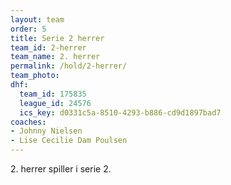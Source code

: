 ```yaml
---
layout: team
order: 5
title: Serie 2 herrer
team_id: 2-herrer
team_name: 2. herrer
permalink: /hold/2-herrer/
team_photo:
dhf:
  team_id: 175835
  league_id: 24576
  ics_key: d0331c5a-8510-4293-b886-cd9d1897bad7
coaches:
- Johnny Nielsen
- Lise Cecilie Dam Poulsen
---
```

2\. herrer spiller i serie 2.
